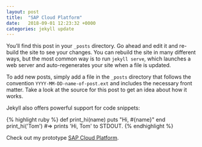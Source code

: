 ```yaml
---
layout: post
title:  "SAP Cloud Platform"
date:   2018-09-01 12:23:32 +0000
categories: jekyll update
---
```

You’ll find this post in your `_posts` directory. Go ahead and edit it and re-build the site to see your changes. You can rebuild the site in many different ways, but the most common way is to run `jekyll serve`, which launches a web server and auto-regenerates your site when a file is updated.

To add new posts, simply add a file in the `_posts` directory that follows the convention `YYYY-MM-DD-name-of-post.ext` and includes the necessary front matter. Take a look at the source for this post to get an idea about how it works.

Jekyll also offers powerful support for code snippets:

{% highlight ruby %}
def print_hi(name)
  puts "Hi, #{name}"
end
print_hi('Tom')
#=> prints 'Hi, Tom' to STDOUT.
{% endhighlight %}

Check out my prototype [SAP Cloud Platform].

[SAP Cloud Platform]: https://flpportal-p2000472024trial.dispatcher.hanatrial.ondemand.com/sites?siteId=266c9cf3-1a44-4f6e-af0c-b8be4f8dbd9b&evictCache=true#page1-Display
